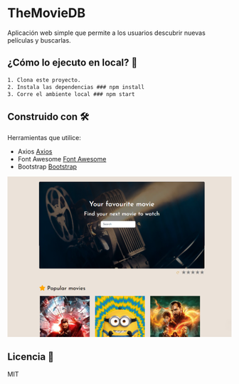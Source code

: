 # TheMovieDB

Aplicación web simple que permite a los usuarios descubrir nuevas películas y buscarlas.

## ¿Cómo lo ejecuto en local? 🔧

```
1. Clona este proyecto.
2. Instala las dependencias ### npm install
3. Corre el ambiente local ### npm start
```

## Construido con 🛠️

Herramientas que utilice:

- Axios [Axios](https://www.npmjs.com/package/axios)
- Font Awesome [Font Awesome](https://fontawesome.com/)
- Bootstrap [Bootstrap](https://getbootstrap.com/)

<img src="./public/ImgGithub.png" alt="MovieDB"/>

## Licencia 📄

MIT
